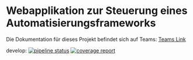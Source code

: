 # Webapplikation zur Steuerung eines Automatisierungsframeworks

Die Dokumentation für dieses Projekt befindet sich auf Teams:
[Teams Link](https://teams.microsoft.com/l/channel/19%3a8a4c4f7b2af14aec9ab2bd0bc68e8aa2%40thread.tacv2/General?groupId=42e69e54-322e-49e6-b0f3-e40ea949c5f0&tenantId=a6e70fa3-1c7a-4aa2-a25e-836eea52ca22)

develop: [![pipeline status](https://gitlab.dev.ifs.hsr.ch/sa-gygax-kubli/web-app-nornir/badges/develop/pipeline.svg)](https://gitlab.dev.ifs.hsr.ch/sa-gygax-kubli/web-app-nornir/-/commits/develop) [![coverage report](https://gitlab.dev.ifs.hsr.ch/sa-gygax-kubli/web-app-nornir/badges/develop/coverage.svg)](https://gitlab.dev.ifs.hsr.ch/sa-gygax-kubli/web-app-nornir/-/commits/develop)
